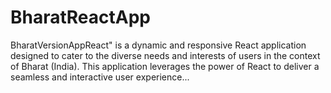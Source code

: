 # BharatReactApp
BharatVersionAppReact" is a dynamic and responsive React application designed to cater to the diverse needs and interests of users in the context of Bharat (India). This application leverages the power of React to deliver a seamless and interactive user experience...
